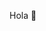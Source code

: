 Hola 👋 


<!---
dmortizcal/dmortizcal is a ✨ special ✨ repository because its `README.md` (this file) appears on your GitHub profile.
You can click the Preview link to take a look at your changes.
--->
